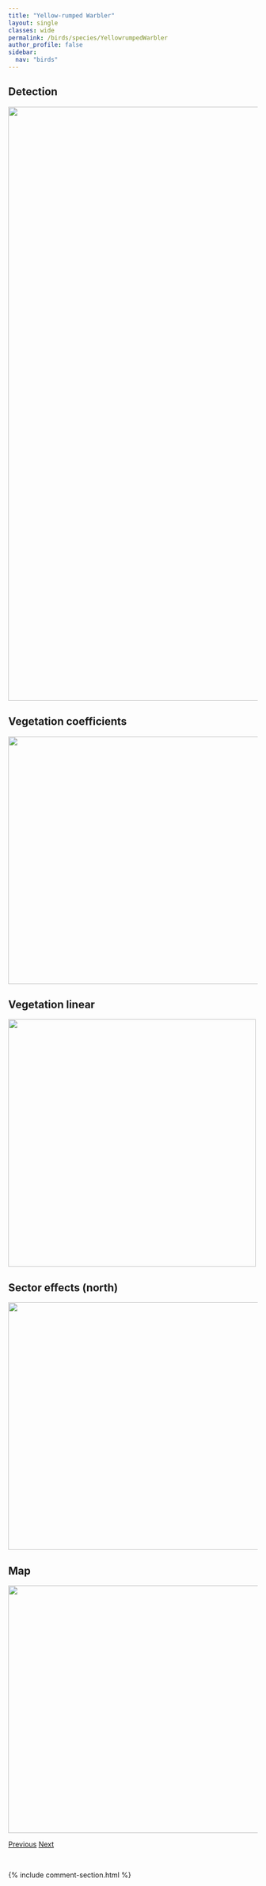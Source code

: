 ```yaml
---
title: "Yellow-rumped Warbler"
layout: single
classes: wide
permalink: /birds/species/YellowrumpedWarbler
author_profile: false
sidebar:
  nav: "birds"
---
```


<h2>Detection</h2>

<a href="https://drive.google.com/uc?export=view&id=1qVGG96N4nIuPMgAd-aUIlhz_825oe3Ch">
<img src="https://drive.google.com/uc?export=view&id=1qVGG96N4nIuPMgAd-aUIlhz_825oe3Ch" height = "1200" width = "800">
</a>

<h2>Vegetation coefficients</h2>

<a href="https://drive.google.com/uc?export=view&id=1uqjHuglAkuvmeY3kywfZmtTb45f65ZlX">
<img src="https://drive.google.com/uc?export=view&id=1uqjHuglAkuvmeY3kywfZmtTb45f65ZlX" height = "500" width = "1000">
</a>

<h2>Vegetation linear</h2>

<a href="https://drive.google.com/uc?export=view&id=1P9aA0e4yhyqhPgZJfI4CZP-RvxpowvfZ">
<img src="https://drive.google.com/uc?export=view&id=1P9aA0e4yhyqhPgZJfI4CZP-RvxpowvfZ" height = "500" width = "500">
</a>

<h2>Sector effects (north)</h2>

<a href="https://drive.google.com/uc?export=view&id=1cDdsnQcOpHA2-dTnsNGJehw8GcgMUJwZ">
<img src="https://drive.google.com/uc?export=view&id=1cDdsnQcOpHA2-dTnsNGJehw8GcgMUJwZ" height = "500" width = "1000">
</a>

<h2>Map</h2>

<a href="https://drive.google.com/uc?export=view&id=1iG8YhFJzfOsgnwKqgQfQPwfHDSWQ1RCF">
<img src="https://drive.google.com/uc?export=view&id=1iG8YhFJzfOsgnwKqgQfQPwfHDSWQ1RCF" height = "500" width = "1500">
</a>

<a href="/DevelopmentWebsite/birds/species/YellowheadedBlackbird" class="pagination--pager" title="Yellow-headed Blackbird">Previous</a> <a href="/DevelopmentWebsite/birds/species/AlderFlycatcher" class="pagination--pager" title="Alder Flycatcher">Next</a>

<p>&nbsp;</p>

{% include comment-section.html %}
